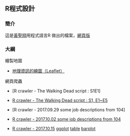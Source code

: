 ## R程式設計

### 簡介

這是[黃聖翔](https://www.facebook.com/profile.php?id=100001348802783)用程式語言R 做出的檔案，[網頁版](https://jshuang0520.github.io/R-works/)

### 大綱

繪製地圖

- [地理資訊的繪圖（Leaflet）](https://jshuang0520.github.io/R-works/R_map.html)

網頁爬蟲

- [R crawler - The Walking Dead script : S1E1]
- [R crawler - The Walking Dead script : S1, E1~E5](https://jshuang0520.github.io/R-works/2017.09.28_R_crawler___The_Walking_Dead_script_S1_E1~5.html)
- [R crawler - 2017.09.29 some job descriptions from 104]
- [R crawler - 2017.10.02 some job descriptions from 104](https://jshuang0520.github.io/R-works/2017.10.02_104_data_analysist.html)

- [R crawler - 2017.10.15](https://jshuang0520.github.io/R-works/2017.10.15_LFP.html) [ggplot](https://jshuang0520.github.io/R-works/2017.10.16_ggplot2_2017.09.01_10.16_LFP.png) [table](https://github.com/jshuang0520/R-works/blob/master/2017.10.16_table_2017.09.01_10.16_LFP.png) [barplot](https://jshuang0520.github.io/R-works/2017.10.16_barplot_2017.09.01_10.16_LFP.png)
